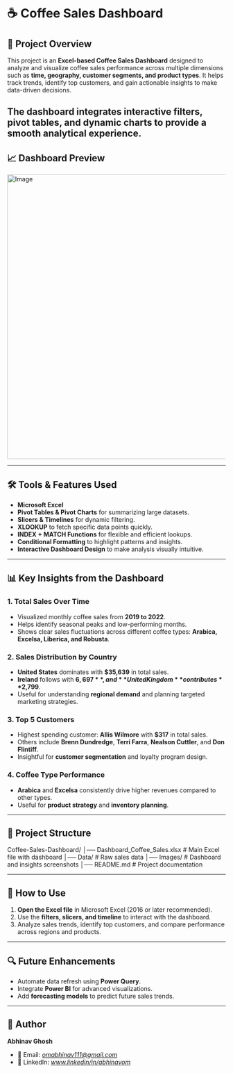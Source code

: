 # ☕ Coffee Sales Dashboard  

## 📌 Project Overview  
This project is an **Excel-based Coffee Sales Dashboard** designed to analyze and visualize coffee sales performance across multiple dimensions such as **time, geography, customer segments, and product types**. It helps track trends, identify top customers, and gain actionable insights to make data-driven decisions.  

The dashboard integrates **interactive filters**, **pivot tables**, and **dynamic charts** to provide a smooth analytical experience.  
---

## 📈 Dashboard Preview  
<img width="1226" height="655" alt="Image" src="https://github.com/user-attachments/assets/6f1fd609-0cca-466d-aff7-4bf833798cef" />

---

## 🛠️ Tools & Features Used  
- **Microsoft Excel**  
- **Pivot Tables & Pivot Charts** for summarizing large datasets.  
- **Slicers & Timelines** for dynamic filtering.  
- **XLOOKUP** to fetch specific data points quickly.  
- **INDEX + MATCH Functions** for flexible and efficient lookups.  
- **Conditional Formatting** to highlight patterns and insights.  
- **Interactive Dashboard Design** to make analysis visually intuitive.  

---

## 📊 Key Insights from the Dashboard  

### **1. Total Sales Over Time**  
- Visualized monthly coffee sales from **2019 to 2022**.  
- Helps identify seasonal peaks and low-performing months.  
- Shows clear sales fluctuations across different coffee types: **Arabica, Excelsa, Liberica, and Robusta**.  

### **2. Sales Distribution by Country**  
- **United States** dominates with **$35,639** in total sales.  
- **Ireland** follows with **$6,697**, and **United Kingdom** contributes **$2,799**.  
- Useful for understanding **regional demand** and planning targeted marketing strategies.  

### **3. Top 5 Customers**  
- Highest spending customer: **Allis Wilmore** with **$317** in total sales.  
- Others include **Brenn Dundredge**, **Terri Farra**, **Nealson Cuttler**, and **Don Flintiff**.  
- Insightful for **customer segmentation** and loyalty program design.  

### **4. Coffee Type Performance**  
- **Arabica** and **Excelsa** consistently drive higher revenues compared to other types.  
- Useful for **product strategy** and **inventory planning**.  

---

## 📂 Project Structure  
Coffee-Sales-Dashboard/
│── Dashboard_Coffee_Sales.xlsx # Main Excel file with dashboard
│── Data/ # Raw sales data
│── Images/ # Dashboard and insights screenshots
│── README.md # Project documentation

---

## 🚀 How to Use  
1. **Open the Excel file** in Microsoft Excel (2016 or later recommended).  
2. Use the **filters, slicers, and timeline** to interact with the dashboard.  
3. Analyze sales trends, identify top customers, and compare performance across regions and products.  

---

## 🔍 Future Enhancements  
- Automate data refresh using **Power Query**.  
- Integrate **Power BI** for advanced visualizations.  
- Add **forecasting models** to predict future sales trends.  

---

## 📢 Author  
**Abhinav Ghosh**  
- 📧 Email: *omabhinav111@gmail.com*  
- 💼 LinkedIn: *www.linkedin/in/abhinavom*  
